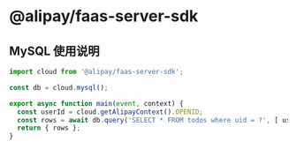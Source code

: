 # @alipay/faas-server-sdk

## MySQL 使用说明

```ts
import cloud from '@alipay/faas-server-sdk';

const db = cloud.mysql();

export async function main(event, context) {
  const userId = cloud.getAlipayContext().OPENID;
  const rows = await db.query('SELECT * FROM todos where uid = ?', [ userId ]);
  return { rows };
}
```
